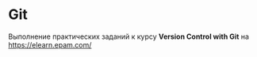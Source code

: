 # Git   

Выполнение практических заданий к курсу **Version Control with Git** на https://elearn.epam.com/
